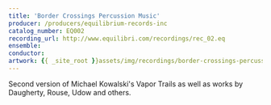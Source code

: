 ```yaml
---
title: 'Border Crossings Percussion Music'
producer: /producers/equilibrium-records-inc
catalog_number: EQ002
recording_url: http://www.equilibri.com/recordings/rec_02.eq
ensemble:
conductor:
artwork: {{ _site_root }}assets/img/recordings/border-crossings-percussion-music.jpg
---
```

Second version of Michael Kowalski's Vapor Trails as well as works by Daugherty, Rouse, Udow and others.